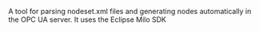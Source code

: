 A tool for parsing nodeset.xml files and generating nodes automatically in the OPC UA server.
It uses the Eclipse Milo SDK
